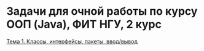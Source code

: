 # Задачи для очной работы по курсу ООП (Java), ФИТ НГУ, 2 курс

[Тема 1. Классы, интерфейсы, пакеты, ввод/вывод](https://docs.google.com/document/d/1Iu8E8nl4EmVzRHm7t4RWpUcqiN0a5X5XQgTpk1i69K0/edit?usp=sharing)
